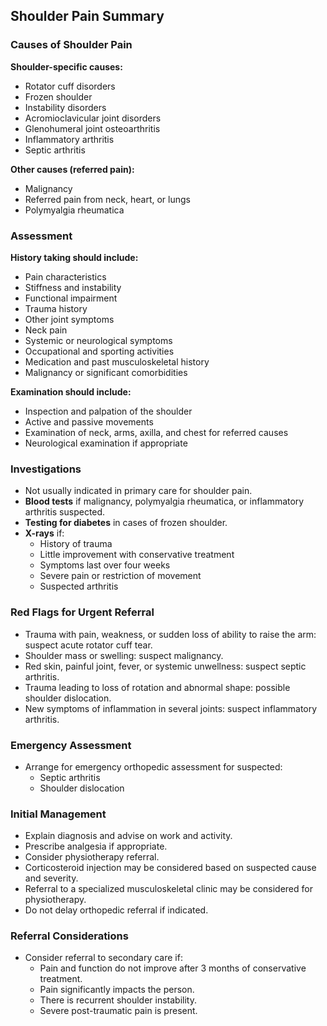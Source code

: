 ## Shoulder Pain Summary

### Causes of Shoulder Pain
**Shoulder-specific causes:**
- Rotator cuff disorders
- Frozen shoulder
- Instability disorders
- Acromioclavicular joint disorders
- Glenohumeral joint osteoarthritis
- Inflammatory arthritis
- Septic arthritis

**Other causes (referred pain):**
- Malignancy
- Referred pain from neck, heart, or lungs
- Polymyalgia rheumatica

### Assessment
**History taking should include:**
- Pain characteristics
- Stiffness and instability
- Functional impairment
- Trauma history
- Other joint symptoms
- Neck pain
- Systemic or neurological symptoms
- Occupational and sporting activities
- Medication and past musculoskeletal history
- Malignancy or significant comorbidities

**Examination should include:**
- Inspection and palpation of the shoulder
- Active and passive movements
- Examination of neck, arms, axilla, and chest for referred causes
- Neurological examination if appropriate

### Investigations
- Not usually indicated in primary care for shoulder pain.
- **Blood tests** if malignancy, polymyalgia rheumatica, or inflammatory arthritis suspected.
- **Testing for diabetes** in cases of frozen shoulder.
- **X-rays** if:
  - History of trauma
  - Little improvement with conservative treatment
  - Symptoms last over four weeks
  - Severe pain or restriction of movement
  - Suspected arthritis

### Red Flags for Urgent Referral
- Trauma with pain, weakness, or sudden loss of ability to raise the arm: suspect acute rotator cuff tear.
- Shoulder mass or swelling: suspect malignancy.
- Red skin, painful joint, fever, or systemic unwellness: suspect septic arthritis.
- Trauma leading to loss of rotation and abnormal shape: possible shoulder dislocation.
- New symptoms of inflammation in several joints: suspect inflammatory arthritis.

### Emergency Assessment
- Arrange for emergency orthopedic assessment for suspected:
  - Septic arthritis
  - Shoulder dislocation

### Initial Management
- Explain diagnosis and advise on work and activity.
- Prescribe analgesia if appropriate.
- Consider physiotherapy referral.
- Corticosteroid injection may be considered based on suspected cause and severity.
- Referral to a specialized musculoskeletal clinic may be considered for physiotherapy.
- Do not delay orthopedic referral if indicated.
  
### Referral Considerations
- Consider referral to secondary care if:
  - Pain and function do not improve after 3 months of conservative treatment.
  - Pain significantly impacts the person.
  - There is recurrent shoulder instability.
  - Severe post-traumatic pain is present.